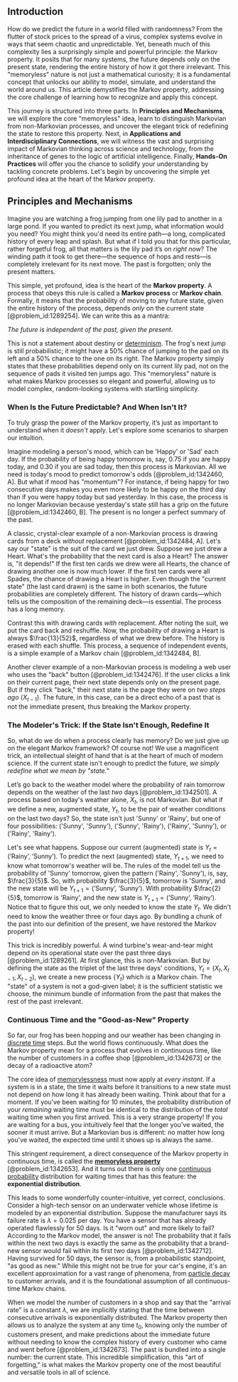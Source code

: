 ## Introduction
How do we predict the future in a world filled with randomness? From the flutter of stock prices to the spread of a virus, complex systems evolve in ways that seem chaotic and unpredictable. Yet, beneath much of this complexity lies a surprisingly simple and powerful principle: the Markov property. It posits that for many systems, the future depends only on the present state, rendering the entire history of how it got there irrelevant. This "memoryless" nature is not just a mathematical curiosity; it is a fundamental concept that unlocks our ability to model, simulate, and understand the world around us. This article demystifies the Markov property, addressing the core challenge of learning how to recognize and apply this concept.

This journey is structured into three parts. In **Principles and Mechanisms**, we will explore the core "memoryless" idea, learn to distinguish Markovian from non-Markovian processes, and uncover the elegant trick of redefining the state to restore this property. Next, in **Applications and Interdisciplinary Connections**, we will witness the vast and surprising impact of Markovian thinking across science and technology, from the inheritance of genes to the logic of artificial intelligence. Finally, **Hands-On Practices** will offer you the chance to solidify your understanding by tackling concrete problems. Let's begin by uncovering the simple yet profound idea at the heart of the Markov property.

## Principles and Mechanisms

Imagine you are watching a frog jumping from one lily pad to another in a large pond. If you wanted to predict its next jump, what information would you need? You might think you'd need its entire path—a long, complicated history of every leap and splash. But what if I told you that for this particular, rather forgetful frog, all that matters is the lily pad it’s on *right now*? The winding path it took to get there—the sequence of hops and rests—is completely irrelevant for its next move. The past is forgotten; only the present matters.

This simple, yet profound, idea is the heart of the **Markov property**. A process that obeys this rule is called a **Markov process** or **Markov chain**. Formally, it means that the probability of moving to any future state, given the entire history of the process, depends *only* on the current state [@problem_id:1289254]. We can write this as a mantra:

*The future is independent of the past, given the present.*

This is not a statement about destiny or [determinism](@article_id:158084). The frog's next jump is still probabilistic; it might have a 50% chance of jumping to the pad on its left and a 50% chance to the one on its right. The Markov property simply states that these probabilities depend only on its current lily pad, not on the sequence of pads it visited ten jumps ago. This "memoryless" nature is what makes Markov processes so elegant and powerful, allowing us to model complex, random-looking systems with startling simplicity.

### When Is the Future Predictable? And When Isn't It?

To truly grasp the power of the Markov property, it’s just as important to understand when it *doesn't* apply. Let's explore some scenarios to sharpen our intuition.

Imagine modeling a person's mood, which can be 'Happy' or 'Sad' each day. If the probability of being happy tomorrow is, say, $0.75$ if you are happy today, and $0.30$ if you are sad today, then this process is Markovian. All we need is today's mood to predict tomorrow's odds [@problem_id:1342460, A]. But what if mood has "momentum"? For instance, if being happy for two consecutive days makes you even more likely to be happy on the third day than if you were happy today but sad yesterday. In this case, the process is no longer Markovian because yesterday's state still has a grip on the future [@problem_id:1342460, B]. The present is no longer a perfect summary of the past.

A classic, crystal-clear example of a non-Markovian process is drawing cards from a deck *without* replacement [@problem_id:1342484, A]. Let's say our "state" is the suit of the card we just drew. Suppose we just drew a Heart. What's the probability that the next card is also a Heart? The answer is, "it depends!" If the first ten cards we drew were all Hearts, the chance of drawing another one is now much lower. If the first ten cards were all Spades, the chance of drawing a Heart is higher. Even though the "current state" (the last card drawn) is the same in both scenarios, the future probabilities are completely different. The history of drawn cards—which tells us the composition of the remaining deck—is essential. The process has a long memory.

Contrast this with drawing cards *with* replacement. After noting the suit, we put the card back and reshuffle. Now, the probability of drawing a Heart is always $\frac{13}{52}$, regardless of what we drew before. The history is erased with each shuffle. This process, a sequence of independent events, is a simple example of a Markov chain [@problem_id:1342484, B].

Another clever example of a non-Markovian process is modeling a web user who uses the "back" button [@problem_id:1342476]. If the user clicks a link on their current page, their next state depends only on the present page. But if they click "back," their next state is the page they were on *two steps ago* ($X_{t-1}$). The future, in this case, can be a direct echo of a past that is not the immediate present, thus breaking the Markov property.

### The Modeler's Trick: If the State Isn't Enough, Redefine It

So, what do we do when a process clearly has memory? Do we just give up on the elegant Markov framework? Of course not! We use a magnificent trick, an intellectual sleight of hand that is at the heart of much of modern science. If the current state isn't enough to predict the future, *we simply redefine what we mean by "state."*

Let’s go back to the weather model where the probability of rain tomorrow depends on the weather of the last *two* days [@problem_id:1342501]. A process based on today's weather alone, $X_t$, is not Markovian. But what if we define a new, augmented state, $Y_t$, to be the pair of weather conditions on the last two days? So, the state isn't just 'Sunny' or 'Rainy', but one of four possibilities: ('Sunny', 'Sunny'), ('Sunny', 'Rainy'), ('Rainy', 'Sunny'), or ('Rainy', 'Rainy').

Let's see what happens. Suppose our current (augmented) state is $Y_t = (\text{'Rainy', 'Sunny'})$. To predict the next (augmented) state, $Y_{t+1}$, we need to know what tomorrow's weather will be. The rules of the model tell us the probability of 'Sunny' tomorrow, given the pattern ('Rainy', 'Sunny'), is, say, $\frac{3}{5}$. So, with probability $\frac{3}{5}$, tomorrow is 'Sunny', and the new state will be $Y_{t+1} = (\text{'Sunny', 'Sunny'})$. With probability $\frac{2}{5}$, tomorrow is 'Rainy', and the new state is $Y_{t+1} = (\text{'Sunny', 'Rainy'})$. Notice that to figure this out, we only needed to know the state $Y_t$. We didn't need to know the weather three or four days ago. By bundling a chunk of the past into our definition of the present, we have restored the Markov property!

This trick is incredibly powerful. A wind turbine's wear-and-tear might depend on its operational state over the past three days [@problem_id:1289261]. At first glance, this is non-Markovian. But by defining the state as the triplet of the last three days' conditions, $Y_t = (X_t, X_{t-1}, X_{t-2})$, we create a new process $\{Y_t\}$ which *is* a Markov chain. The "state" of a system is not a god-given label; it is the sufficient statistic we choose, the minimum bundle of information from the past that makes the rest of the past irrelevant.

### Continuous Time and the "Good-as-New" Property

So far, our frog has been hopping and our weather has been changing in [discrete time](@article_id:637015) steps. But the world flows continuously. What does the Markov property mean for a process that evolves in continuous time, like the number of customers in a coffee shop [@problem_id:1342673] or the decay of a radioactive atom?

The core idea of [memorylessness](@article_id:268056) must now apply at *every instant*. If a system is in a state, the time it waits before it transitions to a new state must not depend on how long it has already been waiting. Think about that for a moment. If you've been waiting for 10 minutes, the probability distribution of your *remaining* waiting time must be identical to the distribution of the *total* waiting time when you first arrived. This is a very strange property! If you are waiting for a bus, you intuitively feel that the longer you've waited, the sooner it must arrive. But a Markovian bus is different: no matter how long you've waited, the expected time until it shows up is always the same.

This stringent requirement, a direct consequence of the Markov property in continuous time, is called the **[memoryless property](@article_id:267355)** [@problem_id:1342653]. And it turns out there is only one [continuous probability](@article_id:150901) distribution for waiting times that has this feature: the **exponential distribution**.

This leads to some wonderfully counter-intuitive, yet correct, conclusions. Consider a high-tech sensor on an underwater vehicle whose lifetime is modeled by an exponential distribution. Suppose the manufacturer says its failure rate is $\lambda = 0.025$ per day. You have a sensor that has already operated flawlessly for 50 days. Is it "worn out" and more likely to fail? According to the Markov model, the answer is no! The probability that it fails within the next two days is exactly the same as the probability that a brand-new sensor would fail within its first two days [@problem_id:1342712]. Having survived for 50 days, the sensor is, from a probabilistic standpoint, "as good as new." While this might not be true for your car's engine, it's an excellent approximation for a vast range of phenomena, from [particle decay](@article_id:159444) to customer arrivals, and it is the foundational assumption of all continuous-time Markov chains.

When we model the number of customers in a shop and say that the "arrival rate" is a constant $\lambda$, we are implicitly stating that the time between consecutive arrivals is exponentially distributed. The Markov property then allows us to analyze the system at any time $t_0$, knowing only the number of customers present, and make predictions about the immediate future without needing to know the complex history of every customer who came and went before [@problem_id:1342673]. The past is bundled into a single number: the current state. This incredible simplification, this "art of forgetting," is what makes the Markov property one of the most beautiful and versatile tools in all of science.
